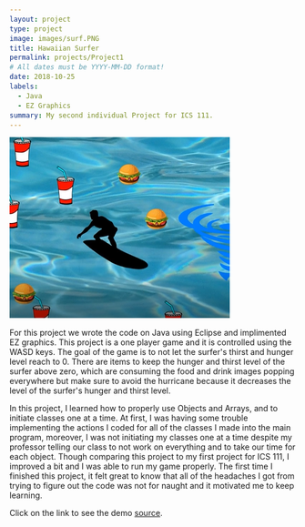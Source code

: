 ```yaml
---
layout: project
type: project
image: images/surf.PNG
title: Hawaiian Surfer
permalink: projects/Project1
# All dates must be YYYY-MM-DD format!
date: 2018-10-25
labels:
  - Java
  - EZ Graphics
summary: My second individual Project for ICS 111.
---
```


<img class="ui medium right floated rounded image" src="../images/surf.PNG">

For this project we wrote the code on Java using Eclipse and implimented EZ graphics. This project is a one player game and it is controlled using the WASD keys. The goal of the game is to not let the surfer's thirst and hunger level reach to 0. There are items to keep the hunger and thirst level of the surfer above zero, which are consuming the food and drink images popping everywhere but make sure to avoid the hurricane because it decreases the level of the surfer's hunger and thirst level.

In this project, I learned how to properly use Objects and Arrays, and to initiate classes one at a time. At first, I was having some trouble implementing the actions I coded for all of the classes I made into the main program, moreover, I was not initiating my classes one at a time despite my professor telling our class to not work on everything and to take our time for each object. Though comparing this project to my first project for ICS 111, I improved a bit and I was able to run my game properly. The first time I finished this project, it felt great to know that all of the headaches I got from trying to figure out the code was not for naught and it motivated me to keep learning. 

Click on the link to see the demo [source](https://www.youtube.com/watch?v=ohFqVSmmilE).


